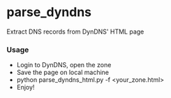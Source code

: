 parse_dyndns
============

Extract DNS records from DynDNS' HTML page

### Usage
* Login to DynDNS, open the zone
* Save the page on local machine
* python parse_dyndns_html.py -f <your_zone.html> 
* Enjoy!
